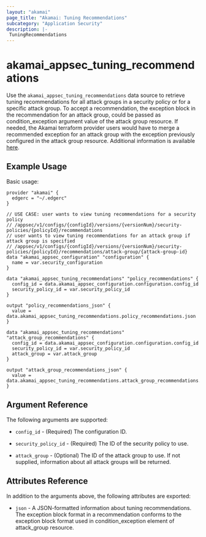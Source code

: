 ```yaml
---
layout: "akamai"
page_title: "Akamai: Tuning Recommendations"
subcategory: "Application Security"
description: |-
 TuningRecommendations
---
```


# akamai_appsec_tuning_recommendations

Use the `akamai_appsec_tuning_recommendations` data source to retrieve tuning recommendations for all attack groups in a security policy or for a specific attack group. To accept a recommendation, the exception block in the recommendation 
for an attack group, could be passed as condition_exception argument value of the attack group resource. 
If needed, the Akamai terraform provider users would have to merge a recommended exception for an attack group with the exception previously configured in the attack group resource. 
Additional information is available [here](https://developer.akamai.com/api/cloud_security/application_security/v1.html#getrecommendations).

## Example Usage

Basic usage:

```hcl
provider "akamai" {
  edgerc = "~/.edgerc"
}

// USE CASE: user wants to view tuning recommendations for a security policy
// /appsec/v1/configs/{configId}/versions/{versionNum}/security-policies/{policyId}/recommendations
// user wants to view tuning recommendations for an attack group if attack group is specified
// /appsec/v1/configs/{configId}/versions/{versionNum}/security-policies/{policyId}/recommendations/attack-group/{attack-group-id} 
data "akamai_appsec_configuration" "configuration" {
  name = var.security_configuration
}

data "akamai_appsec_tuning_recommendations" "policy_recommendations" {
  config_id = data.akamai_appsec_configuration.configuration.config_id
  security_policy_id = var.security_policy_id
}

output "policy_recommendations_json" {
  value = data.akamai_appsec_tuning_recommendations.policy_recommendations.json
}

data "akamai_appsec_tuning_recommendations" "attack_group_recommendations" {
  config_id = data.akamai_appsec_configuration.configuration.config_id
  security_policy_id = var.security_policy_id
  attack_group = var.attack_group
}

output "attack_group_recommendations_json" {
  value = data.akamai_appsec_tuning_recommendations.attack_group_recommendations.json
}
```

## Argument Reference

The following arguments are supported:

* `config_id` - (Required) The configuration ID.

* `security_policy_id` - (Required) The ID of the security policy to use.

* `attack_group` - (Optional) The ID of the attack group to use. If not supplied, information about all attack groups will be returned.

## Attributes Reference

In addition to the arguments above, the following attributes are exported:

* `json` - A JSON-formatted information about tuning recommendations. The exception block format in a recommendation conforms to the exception block format used in condition_exception element of attack_group resource.  


